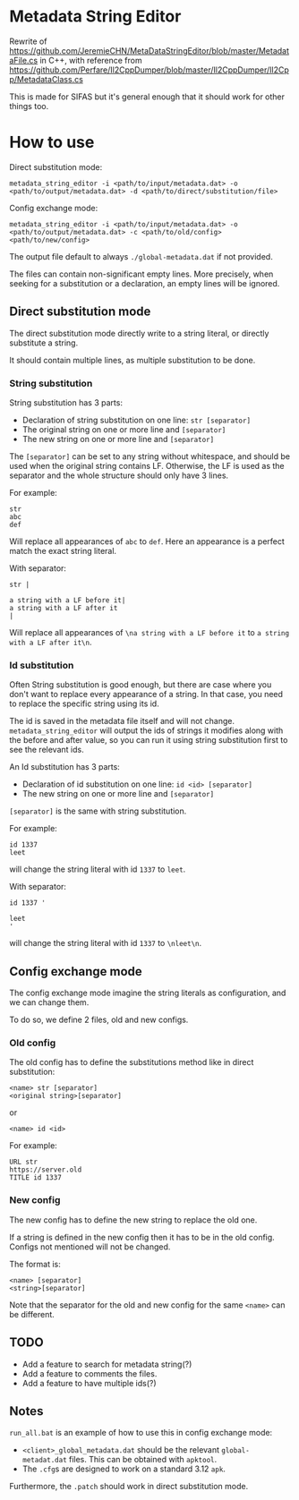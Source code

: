 # Metadata String Editor
Rewrite of https://github.com/JeremieCHN/MetaDataStringEditor/blob/master/MetadataFile.cs in C++, with reference from https://github.com/Perfare/Il2CppDumper/blob/master/Il2CppDumper/Il2Cpp/MetadataClass.cs

This is made for SIFAS but it's general enough that it should work for other things too.

# How to use
Direct substitution mode:

```
metadata_string_editor -i <path/to/input/metadata.dat> -o <path/to/output/metadata.dat> -d <path/to/direct/substitution/file>
```

Config exchange mode:

```
metadata_string_editor -i <path/to/input/metadata.dat> -o <path/to/output/metadata.dat> -c <path/to/old/config> <path/to/new/config>
```
 

The output file default to always `./global-metadata.dat` if not provided.

The files can contain non-significant empty lines. More precisely, when seeking for a substitution or a declaration, an empty lines will be ignored.

## Direct substitution mode
The direct substitution mode directly write to a string literal, or directly substitute a string.

It should contain multiple lines, as multiple substitution to be done.

### String substitution
String substitution has 3 parts:

- Declaration of string substitution on one line: `str [separator]`
- The original string on one or more line and `[separator]`
- The new string on one or more line and `[separator]`

The `[separator]` can be set to any string without whitespace, and should be used when the original string contains LF. Otherwise, the LF is used as the separator and the whole structure should only have 3 lines.

For example:

```
str
abc
def
```
Will replace all appearances of `abc` to `def`. Here an appearance is a perfect match the exact string literal.

With separator:

```
str |

a string with a LF before it|
a string with a LF after it
|
```
Will replace all appearances of `\na string with a LF before it` to `a string with a LF after it\n`.

### Id substitution
Often String substitution is good enough, but there are case where you don't want to replace every appearance of a string. In that case, you need to replace the specific string using its id.

The id is saved in the metadata file itself and will not change. `metadata_string_editor` will output the ids of strings it modifies along with the before and after value, so you can run it using string substitution first to see the relevant ids.

An Id substitution has 3 parts:

- Declaration of id substitution on one line: `id <id> [separator]`
- The new string on one or more line and `[separator]`

`[separator]` is the same with string substitution.

For example:

```
id 1337
leet
```

will change the string literal with id `1337` to `leet`.

With separator: 


```
id 1337 '

leet
'
```

will change the string literal with id `1337` to `\nleet\n`.

## Config exchange mode
The config exchange mode imagine the string literals as configuration, and we can change them.

To do so, we define 2 files, old and new configs.

### Old config
The old config has to define the substitutions method like in direct substitution:

```
<name> str [separator]
<original string>[separator]
```

or 

```
<name> id <id>
```

For example:

```
URL str
https://server.old
TITLE id 1337 
```
### New config
The new config has to define the new string to replace the old one.

If a string is defined in the new config then it has to be in the old config. Configs not mentioned will not be changed.

The format is:

```
<name> [separator]
<string>[separator]
```

Note that the separator for the old and new config for the same `<name>` can be different.

## TODO
- Add a feature to search for metadata string(?)
- Add a feature to comments the files.
- Add a feature to have multiple ids(?)

## Notes

`run_all.bat` is an example of how to use this in config exchange mode:

- `<client>_global_metadata.dat` should be the relevant `global-metadat.dat` files. This can be obtained with `apktool`.
- The `.cfg`s are designed to work on a standard 3.12 `apk`.

Furthermore, the `.patch` should work in direct substitution mode.

